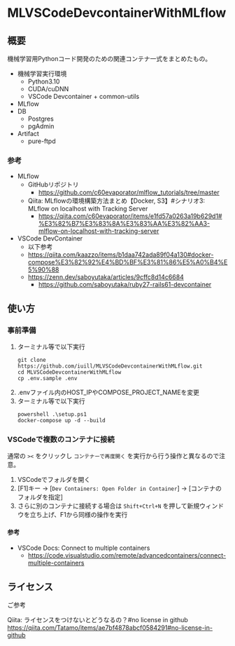 # MLVSCodeDevcontainerWithMLflow

## 概要

機械学習用Pythonコード開発のための関連コンテナ一式をまとめたもの。

- 機械学習実行環境
    - Python3.10
    - CUDA/cuDNN
    - VSCode Devcontainer + common-utils
- MLflow
- DB
    - Postgres
    - pgAdmin
- Artifact
    - pure-ftpd

### 参考

- MLflow
    - GitHubリポジトリ
        - https://github.com/c60evaporator/mlflow_tutorials/tree/master
    - Qiita: MLflowの環境構築方法まとめ【Docker, S3】#シナリオ3: MLflow on localhost with Tracking Server
        - https://qiita.com/c60evaporator/items/e1fd57a0263a19b629d1#%E3%82%B7%E3%83%8A%E3%83%AA%E3%82%AA3-mlflow-on-localhost-with-tracking-server
- VSCode DevContainer
    - 以下参考
    - https://qiita.com/kaazzo/items/b1daa742ada89f04a130#docker-compose%E3%82%92%E4%BD%BF%E3%81%86%E5%A0%B4%E5%90%88
    - https://zenn.dev/saboyutaka/articles/9cffc8d14c6684
        - https://github.com/saboyutaka/ruby27-rails61-devcontainer

## 使い方

### 事前準備
1. ターミナル等で以下実行
    ```
    git clone https://github.com/iuill/MLVSCodeDevcontainerWithMLflow.git
    cd MLVSCodeDevcontainerWithMLflow
    cp .env.sample .env
    ```
1. .envファイル内のHOST_IPやCOMPOSE_PROJECT_NAMEを変更
1. ターミナル等で以下実行
    ```
    powershell .\setup.ps1
    docker-compose up -d --build
    ```

### VSCodeで複数のコンテナに接続

通常の `><` をクリックし `コンテナーで再度開く` を実行から行う操作と異なるので注意。

1. VSCodeでフォルダを開く
1. [F1]キー -> [`Dev Containers: Open Folder in Container`] -> [コンテナのフォルダを指定]
1. さらに別のコンテナに接続する場合は `Shift+Ctrl+N` を押して新規ウィンドウを立ち上げ、F1から同様の操作を実行

#### 参考

- VSCode Docs: Connect to multiple containers
    - https://code.visualstudio.com/remote/advancedcontainers/connect-multiple-containers


## ライセンス

ご参考

Qiita: ライセンスをつけないとどうなるの？#no license in github
https://qiita.com/Tatamo/items/ae7bf4878abcf0584291#no-license-in-github

